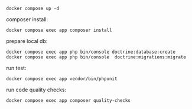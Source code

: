 ```
docker compose up -d
```
composer install:
```
docker compose exec app composer install
```
prepare local db:
```
docker compose exec app php bin/console doctrine:database:create  
docker compose exec app php bin/console  doctrine:migrations:migrate  
```
run test:
```
docker compose exec app vendor/bin/phpunit  
```
run code quality checks:
```
docker compose exec app composer quality-checks
```